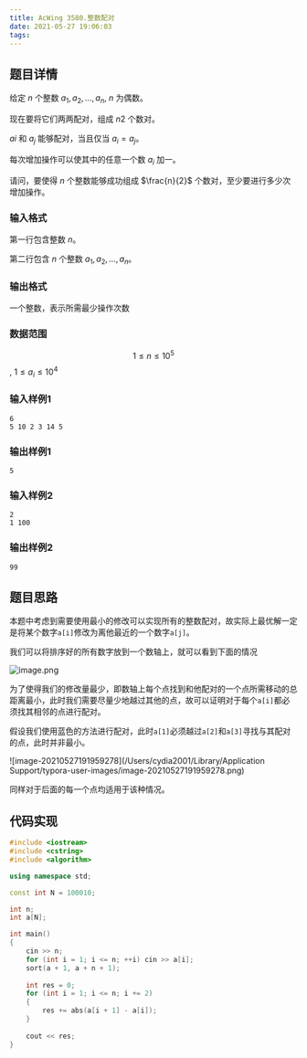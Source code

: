 ```yaml
---
title: AcWing 3580.整数配对
date: 2021-05-27 19:06:03
tags:
---
```


## 题目详情

给定 $n$ 个整数 $a_1,a_2,…,a_n$, $n$ 为偶数。

现在要将它们两两配对，组成 $n2$ 个数对。

$ai$ 和 $a_j$ 能够配对，当且仅当 $a_i=a_j$。

每次增加操作可以使其中的任意一个数 $a_i$ 加一。

请问，要使得 $n$ 个整数能够成功组成 $\frac{n}{2}$ 个数对，至少要进行多少次增加操作。

### 输入格式

第一行包含整数 $n$。

第二行包含 $n$ 个整数 $a_1,a_2,…,a_n$。

### 输出格式

一个整数，表示所需最少操作次数

### 数据范围

$$1\leq n\leq10^5$$,
$1\leq a_i\leq10^4$

### 输入样例1

```
6
5 10 2 3 14 5
```

### 输出样例1

```
5
```

### 输入样例2

```
2
1 100
```

### 输出样例2

```
99
```



## 题目思路

本题中考虑到需要使用最小的修改可以实现所有的整数配对，故实际上最优解一定是将某个数字`a[i]`修改为离他最近的一个数字`a[j]`。

我们可以将排序好的所有数字放到一个数轴上，就可以看到下面的情况

![image.png](https://i.loli.net/2021/05/27/a83RVLOoG4hKdYM.png)

为了使得我们的修改量最少，即数轴上每个点找到和他配对的一个点所需移动的总距离最小，此时我们需要尽量少地越过其他的点，故可以证明对于每个`a[i]`都必须找其相邻的点进行配对。

假设我们使用蓝色的方法进行配对，此时`a[1]`必须越过`a[2]`和`a[3]`寻找与其配对的点，此时并非最小。

![image-20210527191959278](/Users/cydia2001/Library/Application Support/typora-user-images/image-20210527191959278.png)

同样对于后面的每一个点均适用于该种情况。

## 代码实现

```c++
#include <iostream>
#include <cstring>
#include <algorithm>

using namespace std;

const int N = 100010;

int n;
int a[N];

int main()
{
    cin >> n;
    for (int i = 1; i <= n; ++i) cin >> a[i];
    sort(a + 1, a + n + 1);
    
    int res = 0;
    for (int i = 1; i <= n; i += 2)
    {
        res += abs(a[i + 1] - a[i]);
    }
    
    cout << res;
}
```

